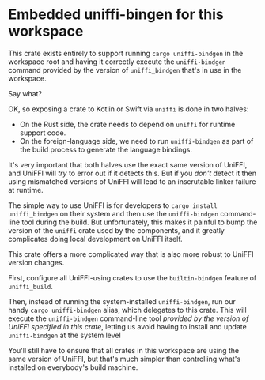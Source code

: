 # Embedded uniffi-bingen for this workspace

This crate exists entirely to support running `cargo uniffi-bindgen` in the workspace
root and having it correctly execute the `uniffi-bindgen` command provided by the
version of `uniffi_bindgen` that's in use in the workspace.

Say what?

OK, so exposing a crate to Kotlin or Swift via `uniffi` is done in two halves:

* On the Rust side, the crate needs to depend on `uniffi` for runtime support code.
* On the foreign-language side, we need to run `uniffi-bindgen` as part of the build
  process to generate the language bindings.

It's very important that both halves use the exact same version of UniFFI, and UniFFI
will *try* to error out if it detects this. But if you *don't* detect it then using
mismatched versions of UniFFI will lead to an inscrutable linker failure at runtime.

The simple way to use UniFFI is for developers to `cargo install uniffi_bindgen`
on their system and then use the `uniffi-bindgen` command-line tool during the build.
But unfortunately, this makes it painful to bump the version of the `uniffi` crate
used by the components, and it greatly complicates doing local development on UniFFI
itself.

This crate offers a more complicated way that is also more robust to UniFFI version
changes.

First, configure all UniFFI-using crates to use the `builtin-bindgen` feature
of `uniffi_build`.

Then, instead of running the system-installed `uniffi-bindgen`, run our handy
`cargo uniffi-bindgen` alias, which delegates to this crate. This will execute
the `uniffi-bindgen` command-line tool *provided by the version of UniFFI specified
in this crate*, letting us avoid having to install and update `uniffi-bindgen` at
the system level

You'll still have to ensure that all crates in this workspace are using the
same version of UniFFI, but that's much simpler than controlling what's installed
on everybody's build machine.
